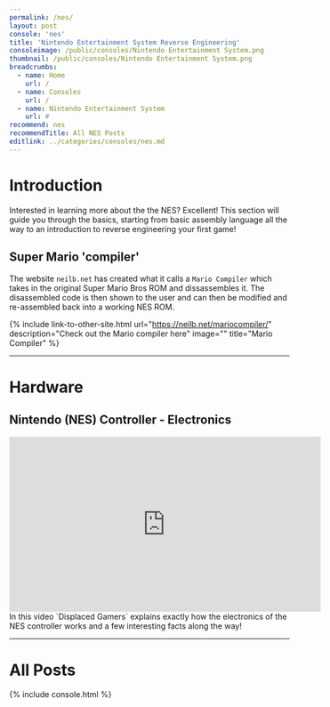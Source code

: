 ```yaml
---
permalink: /nes/
layout: post
console: 'nes'
title: 'Nintendo Entertainment System Reverse Engineering'
consoleimage: /public/consoles/Nintendo Entertainment System.png
thumbnail: /public/consoles/Nintendo Entertainment System.png
breadcrumbs:
  - name: Home
    url: /
  - name: Consoles
    url: /
  - name: Nintendo Entertainment System
    url: #
recommend: nes
recommendTitle: All NES Posts
editlink: ../categories/consoles/nes.md
---
```


# Introduction
Interested in learning more about the the NES? Excellent! This section will guide you through the basics, starting from basic assembly language all the way to an introduction to reverse engineering your first game!


## Super Mario 'compiler'
The website `neilb.net` has created what it calls a `Mario Compiler` which takes in the original Super Mario Bros ROM and dissassembles it.
The disassembled code is then shown to the user and can then be modified and re-assembled back into a working NES ROM.

{% include link-to-other-site.html url="https://neilb.net/mariocompiler/" description="Check out the Mario compiler here" image="" title="Mario Compiler"  %}

---
# Hardware

## Nintendo (NES) Controller - Electronics
<section class="postSection">
    <iframe class="wow slideInLeft postImage" width="560" height="315" src="https://www.youtube.com/embed/dahbvSYV0KA" frameborder="0" allow="accelerometer; autoplay; encrypted-media; gyroscope; picture-in-picture" allowfullscreen></iframe>
<div markdown="1">
In this video `Displaced Gamers` explains exactly how the electronics of the NES controller works and a few interesting facts along the way!
</div>
</section>

---
# All Posts
<div>

{% include console.html %}
</div>
